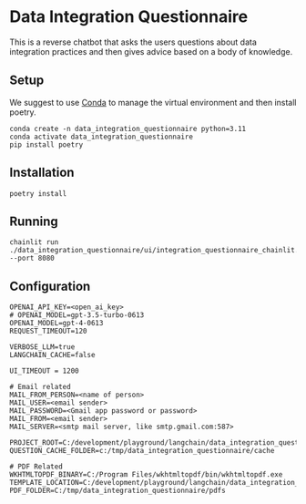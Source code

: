 # Data Integration Questionnaire

This is a reverse chatbot that asks the users questions about data integration practices and then gives advice based on a body of knowledge.

## Setup

We suggest to use [Conda](https://docs.conda.io/en/latest/) to manage the virtual environment and then install poetry.

```
conda create -n data_integration_questionnaire python=3.11
conda activate data_integration_questionnaire
pip install poetry
```

## Installation

```
poetry install
```

## Running

```
chainlit run ./data_integration_questionnaire/ui/integration_questionnaire_chainlit.py --port 8080
```

## Configuration

```
OPENAI_API_KEY=<open_ai_key>
# OPENAI_MODEL=gpt-3.5-turbo-0613
OPENAI_MODEL=gpt-4-0613
REQUEST_TIMEOUT=120

VERBOSE_LLM=true
LANGCHAIN_CACHE=false

UI_TIMEOUT = 1200

# Email related
MAIL_FROM_PERSON=<name of person>
MAIL_USER=<email sender>
MAIL_PASSWORD=<Gmail app password or password>
MAIL_FROM=<email sender>
MAIL_SERVER=<smtp mail server, like smtp.gmail.com:587>

PROJECT_ROOT=C:/development/playground/langchain/data_integration_questionnaire
QUESTION_CACHE_FOLDER=c:/tmp/data_integration_questionnaire/cache

# PDF Related
WKHTMLTOPDF_BINARY=C:/Program Files/wkhtmltopdf/bin/wkhtmltopdf.exe
TEMPLATE_LOCATION=C:/development/playground/langchain/data_integration_questionnaire/templates
PDF_FOLDER=C:/tmp/data_integration_questionnaire/pdfs

```